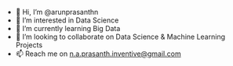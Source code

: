 - 👋 Hi, I’m @arunprasanthn
- 👀 I’m interested in Data Science
- 🌱 I’m currently learning Big Data
- 💞️ I’m looking to collaborate on Data Science & Machine Learning Projects
- 📫 Reach me on n.a.prasanth.inventive@gmail.com

<!---
arunprasanthn/arunprasanthn is a ✨ special ✨ repository because its `README.md` (this file) appears on your GitHub profile.
You can click the Preview link to take a look at your changes.
--->
